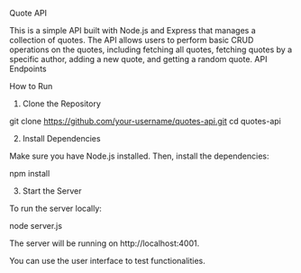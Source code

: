 Quote API

This is a simple API built with Node.js and Express that manages a collection of quotes. The API allows users to perform basic CRUD operations on the quotes, including fetching all quotes, fetching quotes by a specific author, adding a new quote, and getting a random quote.
API Endpoints


How to Run
1. Clone the Repository

git clone https://github.com/your-username/quotes-api.git
cd quotes-api

2. Install Dependencies

Make sure you have Node.js installed. Then, install the dependencies:

npm install

3. Start the Server

To run the server locally:

node server.js

The server will be running on http://localhost:4001.

You can use the user interface to test functionalities.
